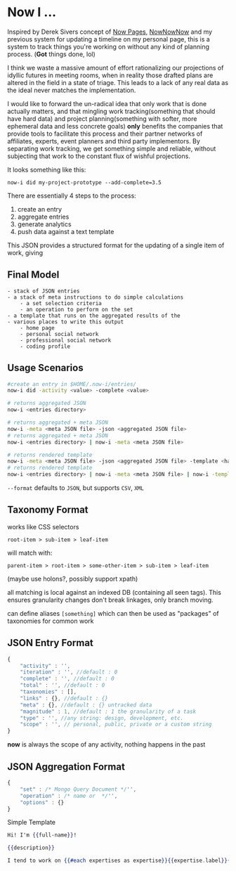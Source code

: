 Now I ...
=========

Inspired by Derek Sivers concept of [Now Pages](https://sivers.org/now), [NowNowNow](https://nownownow.com/) and my previous system for updating a timeline on my personal page, this is a system to track things you're working on without any kind of planning process. (**Got** things done, lol)

I think we waste a massive amount of effort rationalizing our projections of idyllic futures in meeting rooms, when in reality those drafted plans are altered in the field in a state of triage. This leads to a lack of any real data as the ideal never matches the implementation.

I would like to forward the un-radical idea that only work that is done actually matters, and that mingling work tracking(something that should have hard data) and project planning(something with softer, more ephemeral data and less concrete goals) **only** benefits the companies that provide tools to facilitate this process and their partner networks of affiliates, experts, event planners and third party implementors. By separating work tracking, we get something simple and reliable, without subjecting that work to the constant flux of wishful projections.

It looks something like this:

`now-i did my-project-prototype --add-complete=3.5`

There are essentially 4 steps to the process:

1. create an entry
2. aggregate entries
3. generate analytics
4. push data against a text template

This JSON provides a structured format for the updating of a single item of work, giving

Final Model
-----------

    - stack of JSON entries
    - a stack of meta instructions to do simple calculations
        - a set selection criteria
        - an operation to perform on the set
    - a template that runs on the aggregated results of the
    - various places to write this output
        - home page
        - personal social network
        - professional social network
        - coding profile


Usage Scenarios
---------------

```bash
#create an entry in $HOME/.now-i/entries/
now-i did -activity <value> -complete <value>

# returns aggregated JSON
now-i <entries directory>

# returns aggregated + meta JSON
now-i -meta <meta JSON file> -json <aggregated JSON file>
# returns aggregated + meta JSON
now-i <entries directory> | now-i -meta <meta JSON file>

# returns rendered template
now-i -meta <meta JSON file> -json <aggregated JSON file> -template <handlebars template>
# returns rendered template
now-i <entries directory> | now-i -meta <meta JSON file> | now-i -template <meta JSON file>

```

`--format` defaults to `JSON`, but supports `CSV`, `XML`

Taxonomy Format
---------------

works like CSS selectors

`root-item > sub-item > leaf-item`

will match with:

`parent-item > root-item > some-other-item > sub-item > leaf-item`

(maybe use holons?, possibly support xpath)

all matching is local against an indexed DB (containing all seen tags). This ensures granularity changes don't break linkages, only branch moving.

can define aliases `[something]` which can then be used as "packages" of taxonomies for common work


JSON Entry Format
-----------------

```js
{
    "activity" : '',
    "iteration" : '', //default : 0
    "complete" : '', //default : 0
    "total" : '', //default : 0
    "taxonomies" : [],
    "links" : {}, //default : {}
    "meta" : {}, //default : {} untracked data
    "magnitude" : 1, //default : 1 the granularity of a task
    "type" : '', //any string: design, development, etc.
    "scope" : '', // personal, public, private or a custom string
}
```
**now** is always the scope of any activity, nothing happens in the past

JSON Aggregation Format
-----------------------

```js
{
    "set" : /* Mongo Query Document */'',
    "operation" : /* name or  */'',
    "options" : {}
}
```

Simple Template

```handlebars
Hi! I'm {{full-name}}!

{{description}}

I tend to work on {{#each expertises as expertise}}{{expertise.label}}{{/each}}

```
